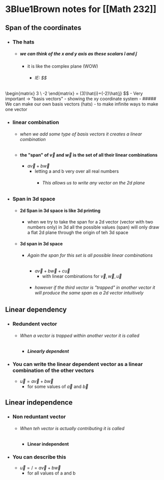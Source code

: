 
# 3Blue1Brown notes for [[Math 232]]

## Span of the coordinates
- ### The hats
	- ##### we can think of the x and y axis as these scalars $\hat{i}$ and $\hat{j}$ 
		- it is like the complex plane (WOW)
			- ###### IE: $$
\begin{matrix}
3 \\
-2
\end{matrix}
= (3)\hat{i}+(-2)\hat{j}
$$
			- Very important -> "basis vectors"
				- showing the xy coordinate system
	- ##### We can make our own basis vectors (hats) 
		- to make infinite ways to make one vector
- ### linear combination
	- ###### when we add some type of basis vectors it creates a linear combination
	- #### the "span" of $\vec{v}$ and $\vec{w}$ is the set of all their linear combinations
		- $a\vec{v}+b\vec{w}$
			- letting a and b very over all real numbers
				- ###### This allows us to write any vector on the 2d plane
- ### Span in 3d space
	- #### 2d Span in 3d space is like 3d printing
		- when we try to take the span for a 2d vector (vector with two numbers only) in 3d all the possible values (span) will only draw a flat 2d plane through the origin of teh 3d space
	- #### 3d span in 3d space
		- ###### Again the span for this set is all possible linear combinations
			- $a\vec{v}+b\vec{w}+c\vec{u}$ 
				- with linear combinations for $\vec{v},\vec{w},\vec{u}$
			- ###### however if the third vector is "trapped" in another vector it will produce the same span as a 2d vector intuitively 

## Linear dependency
- ### Redundent vector 
	- ###### When a vector is trapped within another vector it is called 
		- ####  *Linearly dependent*
- ### You can write the linear dependent vector as a linear combination of the other vectors
	- $\vec{u}=a\vec{v}+b\vec{w}$
		- for some values of $\vec{a}$ and $\vec{b}$

## Linear independence
- ### Non reduntant vector
	- ###### When teh vector is actually contributing it is called
		- #### Linear independent
- ### You can describe this 
	- $\vec{u}=/=a\vec{v}+b\vec{w}$
		- for all values of a and b
